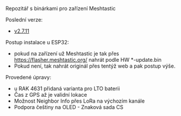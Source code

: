 Repozitář s binárkami pro zařízení Meshtastic

Poslední verze:
- <a href="https://github.com/QuadrifoglioVerde/msh-fw-release/tree/main/firmware-2.7.11.af563a6" target="_blank">v2.7.11</a>

Postup instalace u ESP32:
- pokud na zařízení už Meshtastic je tak přes https://flasher.meshtastic.org/ nahrát podle HW *-update.bin
- Pokud není, tak nahrát originál přes tentýž web a pak postup výše.

Provedené úpravy:
- u RAK 4631 přidaná varianta pro LTO baterii
- Čas z GPS až je validní lokace 
- Možnost Neighbor Info přes LoRa na výchozím kanále
- Podpora češtiny na OLED - Znaková sada CS

